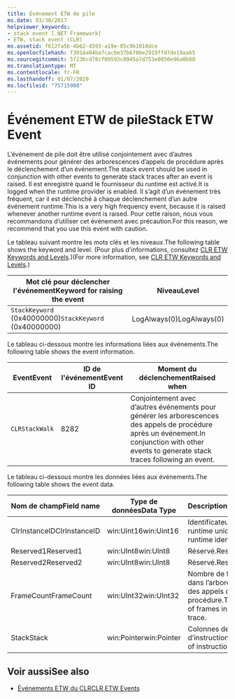 ```yaml
---
title: Événement ETW de pile
ms.date: 03/30/2017
helpviewer_keywords:
- stack event [.NET Framework]
- ETW, stack event (CLR)
ms.assetid: f612fa5b-4b62-4593-a19e-85c9b1018dce
ms.openlocfilehash: f3014a04ba7cacbe37b6706e2919ffd7de19aa65
ms.sourcegitcommit: 5f236cd78cf09593c8945a7d753e0850e96a0b80
ms.translationtype: MT
ms.contentlocale: fr-FR
ms.lasthandoff: 01/07/2020
ms.locfileid: "75715908"
---
```

# <a name="stack-etw-event"></a><span data-ttu-id="28059-102">Événement ETW de pile</span><span class="sxs-lookup"><span data-stu-id="28059-102">Stack ETW Event</span></span>
<span data-ttu-id="28059-103">L’événement de pile doit être utilisé conjointement avec d’autres événements pour générer des arborescences d’appels de procédure après le déclenchement d’un événement.</span><span class="sxs-lookup"><span data-stu-id="28059-103">The stack event should be used in conjunction with other events to generate stack traces after an event is raised.</span></span> <span data-ttu-id="28059-104">Il est enregistré quand le fournisseur du runtime est activé.</span><span class="sxs-lookup"><span data-stu-id="28059-104">It is logged when the runtime provider is enabled.</span></span> <span data-ttu-id="28059-105">Il s’agit d’un événement très fréquent, car il est déclenché à chaque déclenchement d’un autre événement runtime.</span><span class="sxs-lookup"><span data-stu-id="28059-105">This is a very high frequency event, because it is raised whenever another runtime event is raised.</span></span> <span data-ttu-id="28059-106">Pour cette raison, nous vous recommandons d’utiliser cet événement avec précaution.</span><span class="sxs-lookup"><span data-stu-id="28059-106">For this reason, we recommend that you use this event with caution.</span></span>  
  
 <span data-ttu-id="28059-107">Le tableau suivant montre les mots clés et les niveaux.</span><span class="sxs-lookup"><span data-stu-id="28059-107">The following table shows the keyword and level.</span></span> <span data-ttu-id="28059-108">(Pour plus d'informations, consultez [CLR ETW Keywords and Levels](clr-etw-keywords-and-levels.md).)</span><span class="sxs-lookup"><span data-stu-id="28059-108">(For more information, see [CLR ETW Keywords and Levels](clr-etw-keywords-and-levels.md).)</span></span>  
  
|<span data-ttu-id="28059-109">Mot clé pour déclencher l'événement</span><span class="sxs-lookup"><span data-stu-id="28059-109">Keyword for raising the event</span></span>|<span data-ttu-id="28059-110">Niveau</span><span class="sxs-lookup"><span data-stu-id="28059-110">Level</span></span>|  
|-----------------------------------|-----------|  
|<span data-ttu-id="28059-111">`StackKeyword` (0x40000000)</span><span class="sxs-lookup"><span data-stu-id="28059-111">`StackKeyword` (0x40000000)</span></span>|<span data-ttu-id="28059-112">LogAlways(0)</span><span class="sxs-lookup"><span data-stu-id="28059-112">LogAlways(0)</span></span>|  
  
 <span data-ttu-id="28059-113">Le tableau ci-dessous montre les informations liées aux événements.</span><span class="sxs-lookup"><span data-stu-id="28059-113">The following table shows the event information.</span></span>  
  
|<span data-ttu-id="28059-114">Event</span><span class="sxs-lookup"><span data-stu-id="28059-114">Event</span></span>|<span data-ttu-id="28059-115">ID de l'événement</span><span class="sxs-lookup"><span data-stu-id="28059-115">Event ID</span></span>|<span data-ttu-id="28059-116">Moment du déclenchement</span><span class="sxs-lookup"><span data-stu-id="28059-116">Raised when</span></span>|  
|-----------|--------------|-----------------|  
|`CLRStackWalk`|<span data-ttu-id="28059-117">82</span><span class="sxs-lookup"><span data-stu-id="28059-117">82</span></span>|<span data-ttu-id="28059-118">Conjointement avec d’autres événements pour générer les arborescences des appels de procédure après un événement.</span><span class="sxs-lookup"><span data-stu-id="28059-118">In conjunction with other events to generate stack traces following an event.</span></span>|  
  
 <span data-ttu-id="28059-119">Le tableau ci-dessous montre les données liées aux événements.</span><span class="sxs-lookup"><span data-stu-id="28059-119">The following table shows the event data.</span></span>  
  
|<span data-ttu-id="28059-120">Nom de champ</span><span class="sxs-lookup"><span data-stu-id="28059-120">Field name</span></span>|<span data-ttu-id="28059-121">Type de données</span><span class="sxs-lookup"><span data-stu-id="28059-121">Data Type</span></span>|<span data-ttu-id="28059-122">Description</span><span class="sxs-lookup"><span data-stu-id="28059-122">Description</span></span>|  
|----------------|---------------|-----------------|  
|<span data-ttu-id="28059-123">ClrInstanceID</span><span class="sxs-lookup"><span data-stu-id="28059-123">ClrInstanceID</span></span>|<span data-ttu-id="28059-124">win:Uint16</span><span class="sxs-lookup"><span data-stu-id="28059-124">win:Uint16</span></span>|<span data-ttu-id="28059-125">Identificateur de runtime unique.</span><span class="sxs-lookup"><span data-stu-id="28059-125">Unique runtime identifier.</span></span>|  
|<span data-ttu-id="28059-126">Reserved1</span><span class="sxs-lookup"><span data-stu-id="28059-126">Reserved1</span></span>|<span data-ttu-id="28059-127">win:UInt8</span><span class="sxs-lookup"><span data-stu-id="28059-127">win:UInt8</span></span>|<span data-ttu-id="28059-128">Réservé.</span><span class="sxs-lookup"><span data-stu-id="28059-128">Reserved.</span></span>|  
|<span data-ttu-id="28059-129">Reserved2</span><span class="sxs-lookup"><span data-stu-id="28059-129">Reserved2</span></span>|<span data-ttu-id="28059-130">win:UInt8</span><span class="sxs-lookup"><span data-stu-id="28059-130">win:UInt8</span></span>|<span data-ttu-id="28059-131">Réservé.</span><span class="sxs-lookup"><span data-stu-id="28059-131">Reserved.</span></span>|  
|<span data-ttu-id="28059-132">FrameCount</span><span class="sxs-lookup"><span data-stu-id="28059-132">FrameCount</span></span>|<span data-ttu-id="28059-133">win:UInt32</span><span class="sxs-lookup"><span data-stu-id="28059-133">win:UInt32</span></span>|<span data-ttu-id="28059-134">Nombre de frames dans l’arborescence des appels de procédure.</span><span class="sxs-lookup"><span data-stu-id="28059-134">The number of frames in the stack trace.</span></span>|  
|<span data-ttu-id="28059-135">Stack</span><span class="sxs-lookup"><span data-stu-id="28059-135">Stack</span></span>|<span data-ttu-id="28059-136">win:Pointer</span><span class="sxs-lookup"><span data-stu-id="28059-136">win:Pointer</span></span>|<span data-ttu-id="28059-137">Colonnes de pointeurs d’instruction.</span><span class="sxs-lookup"><span data-stu-id="28059-137">Columns of instruction pointers.</span></span>|  
  
## <a name="see-also"></a><span data-ttu-id="28059-138">Voir aussi</span><span class="sxs-lookup"><span data-stu-id="28059-138">See also</span></span>

- [<span data-ttu-id="28059-139">Événements ETW du CLR</span><span class="sxs-lookup"><span data-stu-id="28059-139">CLR ETW Events</span></span>](clr-etw-events.md)
